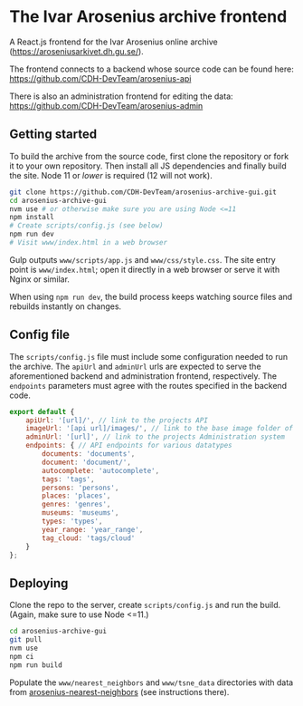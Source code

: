# The Ivar Arosenius archive frontend

A React.js frontend for the Ivar Arosenius online archive (https://aroseniusarkivet.dh.gu.se/).

The frontend connects to a backend whose source code can be found here: https://github.com/CDH-DevTeam/arosenius-api

There is also an administration frontend for editing the data: https://github.com/CDH-DevTeam/arosenius-admin

## Getting started

To build the archive from the source code, first clone the repository or fork it to your own repository. Then install all JS dependencies and finally build the site.
Node 11 or _lower_ is required (12 will not work).

```sh
git clone https://github.com/CDH-DevTeam/arosenius-archive-gui.git
cd arosenius-archive-gui
nvm use # or otherwise make sure you are using Node <=11
npm install
# Create scripts/config.js (see below)
npm run dev
# Visit www/index.html in a web browser
```

Gulp outputs `www/scripts/app.js` and `www/css/style.css`. The site entry point is `www/index.html`; open it directly in a web browser or serve it with Nginx or similar.

When using `npm run dev`, the build process keeps watching source files and rebuilds instantly on changes.

## Config file

The `scripts/config.js` file must include some configuration needed to run the archive.
The `apiUrl` and `adminUrl` urls are expected to serve the aforementioned backend and administration frontend, respectively.
The `endpoints` parameters must agree with the routes specified in the backend code.

```javascript
export default {
	apiUrl: '[url]/', // link to the projects API
	imageUrl: '[api url]/images/', // link to the base image folder of the projects API
	adminUrl: '[url]', // link to the projects Administration system
	endpoints: { // API endpoints for various datatypes
		documents: 'documents',
		document: 'document/',
		autocomplete: 'autocomplete',
		tags: 'tags',
		persons: 'persons',
		places: 'places',
		genres: 'genres',
		museums: 'museums',
		types: 'types',
		year_range: 'year_range',
		tag_cloud: 'tags/cloud'
	}
};
```

## Deploying

Clone the repo to the server, create `scripts/config.js` and run the build.
(Again, make sure to use Node <=11.)

```sh
cd arosenius-archive-gui
git pull
nvm use
npm ci
npm run build
```

Populate the `www/nearest_neighbors` and `www/tsne_data` directories with data from [arosenius-nearest-neighbors](https://github.com/CDH-DevTeam/arosenius-nearest-neighbors) (see instructions there).
